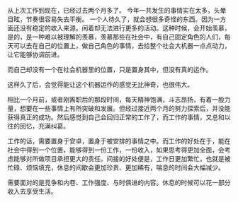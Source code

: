 从上次工作到现在，已经过去两个月多了。
今年一共发生的事情实在太多，头晕目眩，节奏很容易失去平衡。
一个人待久了，就会想很多奇怪的东西。因为一方面还没有稳定的收入来源。闲着却无法进行更多的活动。这种时候，会开始羡慕，是的，是一种难以被理解的羡慕，羡慕那些在社会中，有自己固定角色的人们，每天可以去在自己的位置上，做自己角色的事情，去给整个社会大机器一点点动力，让它能够协调前进。

而自己却没有一个在社会机器里的位置，只是置身其中，但没有真的运作。

这样久了后，会觉得能让这个机器运作的感觉无比神奇，也很伟大。

相比一个月前，或者刚离职后的那段时间，每天精神饱满，斗志昂扬，有着一股力量，想要在一些事情上有所突破和发展。但经过接近两个月的努力探索后，并没能获得真正的成功。然后感觉到自己会回归正常的工作了，而工作的事情，又总和以往的回忆，充满纠葛。

工作的话，需要置身于安卓，置身于被安排的事情之中。而工作的好处在于，能在社会中得到一个位置，能够得到一份工作，一份收入，如果思考得更加全面，会考虑能够对所做项目承担更大的责任。间接的好处便是，工作日更加繁忙，也就是被忙碌、烦恼填充，休息的间歇会更加珍贵、更加稀有，喘息的时间会大幅减少。

需要面对的是竞争和内卷、工作强度、与时俱进的内容。休息的时候可以花一部分收入去享受生活。

 